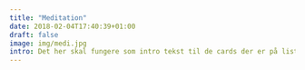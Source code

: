 ```yaml
---
title: "Meditation"
date: 2018-02-04T17:40:39+01:00
draft: false
image: img/medi.jpg
intro: Det her skal fungere som intro tekst til de cards der er på list template. Hvis det virker er det mega fedt. og det ser det faktisk ud til at gøre. fedt nok. Så langt så godt
---
```


